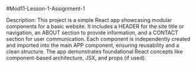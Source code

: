 #Mod11-Lesson-1-Assignment-1

Description: This project is a simple React app showcasing modular components for a basic website. It includes a HEADER for the site title or navigation, an ABOUT section to provide information, and a CONTACT section for user communication. Each component is independently created and imported into the main APP component, ensuring reusability and a clean structure. The app demonstrates foundational React concepts like component-based architecture, JSX, and props (if used).
